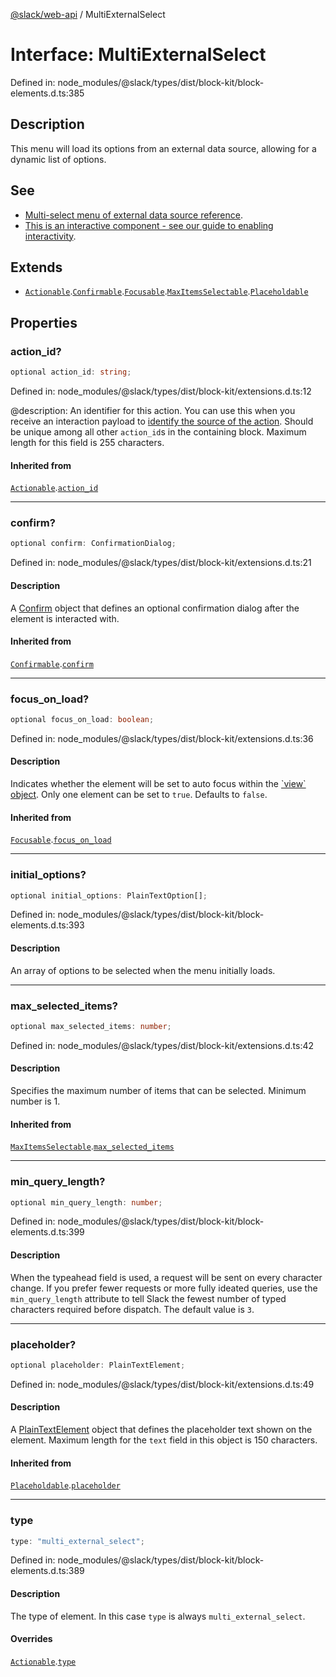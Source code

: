 [@slack/web-api](../index.md) / MultiExternalSelect

# Interface: MultiExternalSelect

Defined in: node\_modules/@slack/types/dist/block-kit/block-elements.d.ts:385

## Description

This menu will load its options from an external data source, allowing for a dynamic list of options.

## See

 - [Multi-select menu of external data source reference](https://api.slack.com/reference/block-kit/block-elements#external_multi_select).
 - [This is an interactive component - see our guide to enabling interactivity](https://api.slack.com/interactivity/handling).

## Extends

- [`Actionable`](Actionable.md).[`Confirmable`](Confirmable.md).[`Focusable`](Focusable.md).[`MaxItemsSelectable`](MaxItemsSelectable.md).[`Placeholdable`](Placeholdable.md)

## Properties

### action\_id?

```ts
optional action_id: string;
```

Defined in: node\_modules/@slack/types/dist/block-kit/extensions.d.ts:12

@description: An identifier for this action. You can use this when you receive an interaction payload to
[identify the source of the action](https://api.slack.com/interactivity/handling#payloads). Should be unique
among all other `action_id`s in the containing block. Maximum length for this field is 255 characters.

#### Inherited from

[`Actionable`](Actionable.md).[`action_id`](Actionable.md#action_id)

***

### confirm?

```ts
optional confirm: ConfirmationDialog;
```

Defined in: node\_modules/@slack/types/dist/block-kit/extensions.d.ts:21

#### Description

A [Confirm](Confirm.md) object that defines an optional confirmation dialog after the element is interacted
with.

#### Inherited from

[`Confirmable`](Confirmable.md).[`confirm`](Confirmable.md#confirm)

***

### focus\_on\_load?

```ts
optional focus_on_load: boolean;
```

Defined in: node\_modules/@slack/types/dist/block-kit/extensions.d.ts:36

#### Description

Indicates whether the element will be set to auto focus within the
[\`view\` object](https://api.slack.com/reference/surfaces/views). Only one element can be set to `true`.
Defaults to `false`.

#### Inherited from

[`Focusable`](Focusable.md).[`focus_on_load`](Focusable.md#focus_on_load)

***

### initial\_options?

```ts
optional initial_options: PlainTextOption[];
```

Defined in: node\_modules/@slack/types/dist/block-kit/block-elements.d.ts:393

#### Description

An array of options to be selected when the menu initially loads.

***

### max\_selected\_items?

```ts
optional max_selected_items: number;
```

Defined in: node\_modules/@slack/types/dist/block-kit/extensions.d.ts:42

#### Description

Specifies the maximum number of items that can be selected. Minimum number is 1.

#### Inherited from

[`MaxItemsSelectable`](MaxItemsSelectable.md).[`max_selected_items`](MaxItemsSelectable.md#max_selected_items)

***

### min\_query\_length?

```ts
optional min_query_length: number;
```

Defined in: node\_modules/@slack/types/dist/block-kit/block-elements.d.ts:399

#### Description

When the typeahead field is used, a request will be sent on every character change. If you prefer
fewer requests or more fully ideated queries, use the `min_query_length` attribute to tell Slack the fewest number
of typed characters required before dispatch. The default value is `3`.

***

### placeholder?

```ts
optional placeholder: PlainTextElement;
```

Defined in: node\_modules/@slack/types/dist/block-kit/extensions.d.ts:49

#### Description

A [PlainTextElement](PlainTextElement.md) object that defines the placeholder text shown on the element. Maximum
length for the `text` field in this object is 150 characters.

#### Inherited from

[`Placeholdable`](Placeholdable.md).[`placeholder`](Placeholdable.md#placeholder)

***

### type

```ts
type: "multi_external_select";
```

Defined in: node\_modules/@slack/types/dist/block-kit/block-elements.d.ts:389

#### Description

The type of element. In this case `type` is always `multi_external_select`.

#### Overrides

[`Actionable`](Actionable.md).[`type`](Actionable.md#type)
